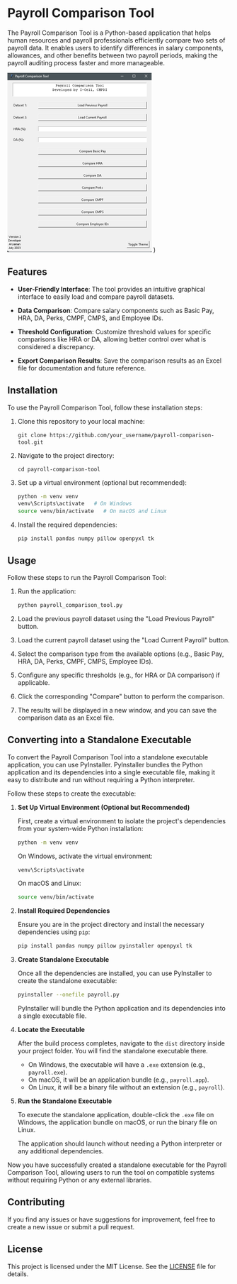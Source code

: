 # Payroll Comparison Tool

The Payroll Comparison Tool is a Python-based application that helps human resources and payroll professionals efficiently compare two sets of payroll data. It enables users to identify differences in salary components, allowances, and other benefits between two payroll periods, making the payroll auditing process faster and more manageable.

![Payroll Comparison Tool Screenshot](payroll.png)
)

## Features

- **User-Friendly Interface**: The tool provides an intuitive graphical interface to easily load and compare payroll datasets.

- **Data Comparison**: Compare salary components such as Basic Pay, HRA, DA, Perks, CMPF, CMPS, and Employee IDs.

- **Threshold Configuration**: Customize threshold values for specific comparisons like HRA or DA, allowing better control over what is considered a discrepancy.

- **Export Comparison Results**: Save the comparison results as an Excel file for documentation and future reference.

## Installation

To use the Payroll Comparison Tool, follow these installation steps:

1. Clone this repository to your local machine:

   ```
   git clone https://github.com/your_username/payroll-comparison-tool.git
   ```

2. Navigate to the project directory:

   ```
   cd payroll-comparison-tool
   ```

3. Set up a virtual environment (optional but recommended):

   ```bash
   python -m venv venv
   venv\Scripts\activate   # On Windows
   source venv/bin/activate   # On macOS and Linux
   ```

4. Install the required dependencies:

   ```
   pip install pandas numpy pillow openpyxl tk
   ```

## Usage

Follow these steps to run the Payroll Comparison Tool:

1. Run the application:

   ```bash
   python payroll_comparison_tool.py
   ```

2. Load the previous payroll dataset using the "Load Previous Payroll" button.

3. Load the current payroll dataset using the "Load Current Payroll" button.

4. Select the comparison type from the available options (e.g., Basic Pay, HRA, DA, Perks, CMPF, CMPS, Employee IDs).

5. Configure any specific thresholds (e.g., for HRA or DA comparison) if applicable.

6. Click the corresponding "Compare" button to perform the comparison.

7. The results will be displayed in a new window, and you can save the comparison data as an Excel file.

## Converting into a Standalone Executable

To convert the Payroll Comparison Tool into a standalone executable application, you can use PyInstaller. PyInstaller bundles the Python application and its dependencies into a single executable file, making it easy to distribute and run without requiring a Python interpreter.

Follow these steps to create the executable:

1. **Set Up Virtual Environment (Optional but Recommended)**

   First, create a virtual environment to isolate the project's dependencies from your system-wide Python installation:

   ```bash
   python -m venv venv
   ```

   On Windows, activate the virtual environment:

   ```bash
   venv\Scripts\activate
   ```

   On macOS and Linux:

   ```bash
   source venv/bin/activate
   ```

2. **Install Required Dependencies**

   Ensure you are in the project directory and install the necessary dependencies using `pip`:

   ```bash
   pip install pandas numpy pillow pyinstaller openpyxl tk
   ```

3. **Create Standalone Executable**

   Once all the dependencies are installed, you can use PyInstaller to create the standalone executable:

   ```bash
   pyinstaller --onefile payroll.py
   ```

   PyInstaller will bundle the Python application and its dependencies into a single executable file.

4. **Locate the Executable**

   After the build process completes, navigate to the `dist` directory inside your project folder. You will find the standalone executable there.

   - On Windows, the executable will have a `.exe` extension (e.g., `payroll.exe`).
   - On macOS, it will be an application bundle (e.g., `payroll.app`).
   - On Linux, it will be a binary file without an extension (e.g., `payroll`).

5. **Run the Standalone Executable**

   To execute the standalone application, double-click the `.exe` file on Windows, the application bundle on macOS, or run the binary file on Linux.

   The application should launch without needing a Python interpreter or any additional dependencies.

Now you have successfully created a standalone executable for the Payroll Comparison Tool, allowing users to run the tool on compatible systems without requiring Python or any external libraries.

## Contributing

If you find any issues or have suggestions for improvement, feel free to create a new issue or submit a pull request.

## License

This project is licensed under the MIT License. See the [LICENSE](LICENSE) file for details.

